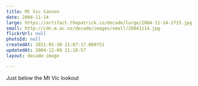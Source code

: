 ```yaml
---
title: Mt Vic Cannon
date: 2004-11-14
large: https://artifact.thepatrick.io/decade/large/2004-11-14-1715.jpg
small: http://cdn.m.ac.nz/decade/images/small/20041114.jpg
flickrUrl: null
photoId: null
createdAt: 2011-01-30 11:07:17.060751
updatedAt: 2004-12-09 11:18:57
layout: decade-image

---
```

Just below the Mt Vic lookout
